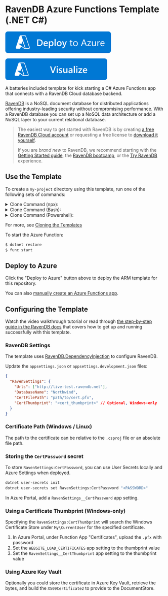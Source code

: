 # RavenDB Azure Functions Template (.NET C#)

[![Deploy to Azure](https://raw.githubusercontent.com/Azure/azure-quickstart-templates/master/1-CONTRIBUTION-GUIDE/images/deploytoazure.svg?sanitize=true)](https://portal.azure.com/#create/Microsoft.Template/uri/https%3A%2F%2Fraw.githubusercontent.com%2Fravendb%2Ftemplates%2Fmain%2Fazure-functions%2Fcsharp-http%2Fazuredeploy.json)

[![Visualize](https://raw.githubusercontent.com/Azure/azure-quickstart-templates/master/1-CONTRIBUTION-GUIDE/images/visualizebutton.svg?sanitize=true)](http://armviz.io/#/?load=https%3A%2F%2Fraw.githubusercontent.com%2Fravendb%2Ftemplates%2Fmain%2Fazure-functions%2Fcsharp-http%2Fazuredeploy.json)

A batteries included template for kick starting a C# Azure Functions app that connects with a RavenDB Cloud database backend.

[RavenDB][cloud-signup] is a NoSQL document database for distributed applications offering industry-leading security without compromising performance. With a RavenDB database you can set up a NoSQL data architecture or add a NoSQL layer to your current relational database.

> The easiest way to get started with RavenDB is by creating [a free RavenDB Cloud account][cloud-signup] or requesting a free license to [download it yourself][download].
>
> If you are _brand new_ to RavenDB, we recommend starting with the [Getting Started guide][docs-get-started], the [RavenDB bootcamp][learn-bootcamp], or the [Try RavenDB][learn-demo] experience.

## Use the Template

To create a `my-project` directory using this template, run one of the following sets of commands:

<details>
  <summary>Clone Command (npx):</summary> 
  
  ```sh
  npx degit ravendb/templates/azure-functions/csharp-http my-project; cd my-project; git init
  ```
</details>

<details>
  <summary>Clone Command (Bash):</summary> 
  
  ```sh
  git clone https://github.com/ravendb/templates my-project; cd my-project; git filter-branch --subdirectory-filter azure-functions/csharp-http; rm -rf .git; git init
  ```
</details>

<details>
  <summary>Clone Command (Powershell):</summary>

  ```sh
  git clone https://github.com/ravendb/templates my-project; cd my-project; git filter-branch --subdirectory-filter azure-functions/csharp-http; rm -r -force .git; git init
  ```
</details>

For more, see [Cloning the Templates](../../README.md#cloning-the-templates)

To start the Azure Function:

```sh
$ dotnet restore
$ func start
```

## Deploy to Azure

Click the "Deploy to Azure" button above to deploy the ARM template for this repository.

You can also [manually create an Azure Functions app][az-func-deploy].

## Configuring the Template

Watch the video walkthrough tutorial or read through [the step-by-step guide in the RavenDB docs][docs-howto] that covers how to get up and running successfully with this template.

### RavenDB Settings

The template uses [RavenDB.DependencyInjection][nuget-ravendb-di] to configure RavenDB.

Update the `appsettings.json` or `appsettings.development.json` files:

```json
{
  "RavenSettings": {
    "Urls": ["http://live-test.ravendb.net"],
    "DatabaseName": "Northwind",
    "CertFilePath": "path/to/cert.pfx",
    "CertThumbprint": "<cert_thumbprint>" // Optional, Windows-only
  }
}
```

### Certificate Path (Windows / Linux)

The path to the certificate can be relative to the `.csproj` file or an absolute file path.

### Storing the `CertPassword` secret

To store `RavenSettings:CertPassword`, you can use User Secrets locally and Azure Settings when deployed.

```bash
dotnet user-secrets init
dotnet user-secrets set RavenSettings:CertPassword "<PASSWORD>"
```

In Azure Portal, add a `RavenSettings__CertPassword` app setting.

### Using a Certificate Thumbprint (Windows-only)

Specifying the `RavenSettings:CertThumbprint` will search the Windows Certificate Store under `My\CurrentUser` for the specified certificate.

1. In Azure Portal, under Function App "Certificates", upload the `.pfx` with password
1. Set the `WEBSITE_LOAD_CERTIFICATES` app setting to the thumbprint value
1. Set the `RavenSettings__CertThumbprint` app setting to the thumbprint value

### Using Azure Key Vault

Optionally you could store the certificate in Azure Key Vault, retrieve the bytes, and build the `X509Certificate2` to provide to the DocumentStore.

[cloud-signup]: https://cloud.ravendb.net?utm_source=github&utm_medium=web&utm_campaign=github_template_az_func_csharp&utm_content=cloud_signup
[download]: https://ravendb.net/download?utm_source=github&utm_medium=web&utm_campaign=github_template_az_func_csharp&utm_content=download
[docs-get-started]: https://ravendb.net/docs/article-page/csharp/start/getting-started?utm_source=github&utm_medium=web&utm_campaign=github_template_az_func_csharp&utm_content=docs_get_started
[docs-create-db]: https://ravendb.net/docs/article-page/csharp/studio/database/create-new-database/general-flow?utm_source=github&utm_medium=web&utm_campaign=github_template_az_func_csharp&utm_content=docs_new_db
[learn-bootcamp]: https://ravendb.net/learn/bootcamp?utm_source=github&utm_medium=web&utm_campaign=github_template_az_func_csharp&utm_content=learn_bootcamp
[learn-demo]: https://demo.ravendb.net/?utm_source=github&utm_medium=web&utm_campaign=github_template_az_func_csharp&utm_content=learn_demo
[docs-howto]: https://ravendb.net/docs/article/csharp/start/guides/azure-functions/overview?utm_source=github&utm_medium=web&utm_campaign=github_template_az_func_csharp&utm_content=docs_howto
[nuget-ravendb-di]: https://www.nuget.org/packages/RavenDB.DependencyInjection 
[az-func-deploy]: https://learn.microsoft.com/en-us/azure/azure-functions/create-first-function-vs-code-csharp?tabs=in-process#deploy-the-project-to-azure
